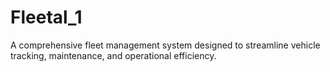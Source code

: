 # Fleetal_1
A comprehensive fleet management system designed to streamline vehicle tracking, maintenance, and operational efficiency.
